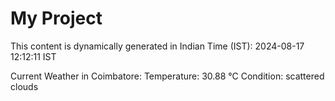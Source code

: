 # My Project

This content is dynamically generated in Indian Time (IST): 2024-08-17 12:12:11 IST


Current Weather in Coimbatore:
Temperature: 30.88 °C
Condition: scattered clouds
